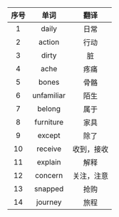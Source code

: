 | 序号 |    单词    |    翻译    |
| :--: | :--------: | :--------: |
|  1   |   daily    |    日常    |
|  2   |   action   |    行动    |
|  3   |   dirty    |     脏     |
|  4   |    ache    |    疼痛    |
|  5   |   bones    |    骨骼    |
|  6   | unfamiliar |    陌生    |
|  7   |   belong   |    属于    |
|  8   | furniture  |    家具    |
|  9   |   except   |    除了    |
|  10  |  receive   | 收到，接收 |
|  11  |  explain   |    解释    |
|  12  |  concern   | 关注，注意 |
|  13  |  snapped   |    抢购    |
|  14  |  journey   |    旅程    |